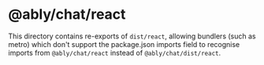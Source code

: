 # @ably/chat/react

This directory contains re-exports of `dist/react`, allowing bundlers (such as metro) which don't support the package.json imports field to recognise imports from `@ably/chat/react` instead of `@ably/chat/dist/react`.
